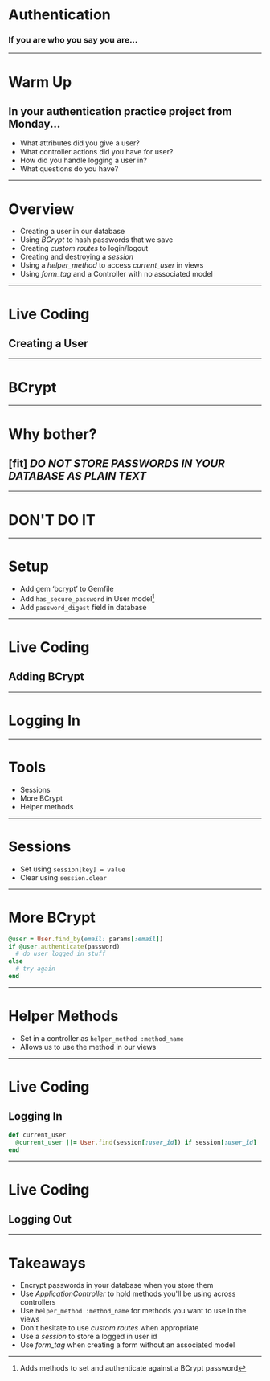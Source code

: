 # Authentication
### If you are who you say you are...

---

# Warm Up

## In your authentication practice project from Monday...

* What attributes did you give a user?
* What controller actions did you have for user?
* How did you handle logging a user in?
* What questions do you have?

---

# Overview

* Creating a user in our database
* Using *BCrypt* to hash passwords that we save
* Creating *custom routes* to login/logout
* Creating and destroying a *session*
* Using a *helper_method* to access *current_user* in views
* Using *form_tag* and a Controller with no associated model

---

# Live Coding
## Creating a User

---

# BCrypt

---

# Why bother?

## [fit] *DO NOT STORE PASSWORDS IN YOUR DATABASE AS PLAIN TEXT*

---

# DON'T DO IT

---

# Setup

* Add gem ‘bcrypt’ to Gemfile
* Add `has_secure_password` in User model[^1]
* Add `password_digest` field in database

[^1]: Adds methods to set and authenticate against a BCrypt password

---

# Live Coding
## Adding BCrypt

---

# Logging In

---

# Tools

* Sessions
* More BCrypt
* Helper methods

---

# Sessions

* Set using `session[key] = value`
* Clear using `session.clear`

---

# More BCrypt

```ruby
@user = User.find_by(email: params[:email])
if @user.authenticate(password)
  # do user logged in stuff
else
  # try again
end
```

---

# Helper Methods

* Set in a controller as `helper_method :method_name`
* Allows us to use the method in our views

---

# Live Coding
## Logging In

```ruby
def current_user
  @current_user ||= User.find(session[:user_id]) if session[:user_id]
end
```

---

# Live Coding
## Logging Out

---

# Takeaways

* Encrypt passwords in your database when you store them
* Use *ApplicationController* to hold methods you'll be using across controllers
* Use `helper_method :method_name` for methods you want to use in the views
* Don't hesitate to use  *custom routes* when appropriate
* Use a *session* to store a logged in user id
* Use *form_tag* when creating a form without an associated model
